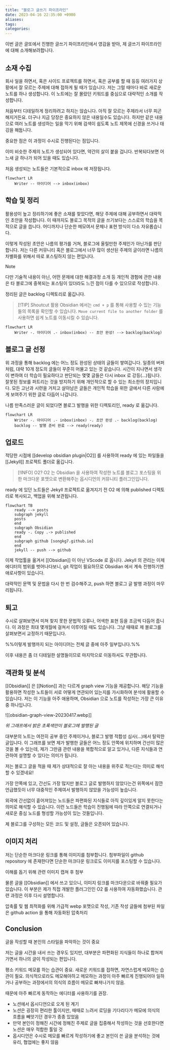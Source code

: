 ```yaml
---
title: "블로그 글쓰기 파이프라인"
date: 2023-04-16 22:35:00 +0900
aliases: 
tags:
categories: 
---
```


이번 글은 글또에서 진행한 글쓰기 파이프라인에서 영감을 받아, 제 글쓰기 파이프라인에 대해 소개해보려합니다.

## 소재 수집

회사 일을 하면서, 혹은 사이드 프로젝트를 하면서, 혹은 공부를 할 때 등등 여러가지 상황에서 잘 모르는 주제에 대해 접하게 될 때가 있습니다. 저는 그럴 때마다 바로 새로운 노트를 하나 생성합니다. 이 노트에는 잘 몰랐던 키워드를 중심으로 대략적인 소개를 작성합니다.

처음부터 디테일하게 정리하려고 하지는 않습니다. 아직 잘 모르는 주제라서 너무 피곤해지거든요. 더구나 지금 당장은 중요하지 않은 내용일수도 있습니다. 하지만 같은 내용으로 여러 노트를 생성하는 일을 막기 위해 검색이 쉽도록 노트 제목에 신경을 쓰거나 태깅을 해둡니다.

중요한 점은 이 과정이 수시로 진행된다는 점입니다. 

이미 비슷한 주제의 노트가 생성되어 있다면, 약간의 살이 붙을 겁니다. 반복되다보면 어느새 글 하나가 되어 있을 때도 있습니다.

처음 생성되는 노트들은 기본적으로 inbox 에 저장됩니다.

```mermaid
flowchart LR
    Writer -- 아이디어 --> inbox(inbox)
```

## 학습 및 정리

활용성이 높고 정리하기에 좋은 소재를 찾았다면, 해당 주제에 대해 공부하면서 대략적인 초안을 작성합니다. 이 때까지도 블로그 목적의 글을 쓰기보다는 스스로의 학습을 목적으로 글을 씁니다. 어디까지나 단순한 메모여서 문체나 표현 방식이 다소 자유롭습니다.

이렇게 작성된 초안은 나름의 평가를 거쳐, 블로그에 올릴만한 주제인가 아닌가를 판단합니다. 저는 다른 커뮤니티 혹은 블로그에서 너무 많이 생산된 주제의 글이라면 나름의 차별화를 위해서 따로 포스팅하지 않는 편입니다.

> [!NOTE]
> 다만 기술적 내용이 아닌, 어떤 문제에 대한 해결과정 소개 등 개인적 경험에 관한 내용은 타 블로그에 중복되는 포스팅이 있더라도 느낀 점이 다를 수 있으므로 작성합니다.

정리된 글은 backlog 디렉토리로 옮깁니다.

> [!TIP] Shoutcut 활용
> Obsidian 에서는 `cmd + p` 를 통해 사용할 수 있는 기능들의 목록을 확인할 수 있습니다. `Move current file to another folder` 를 사용하면 쉽게 노트를 이동시킬 수 있습니다.

```mermaid
flowchart LR
    Writer -. 아이디어 .- inbox(inbox) -- 초안 완성! --> backlog(backlog)
```

## 블로그 글 선정

위 과정을 통해 backlog 에는 어느 정도 완성된 상태의 글들이 쌓여갑니다. 일종의 버퍼처럼, 대략 10개 정도의 글들이 꾸준히 머물고 있는 것 같습니다. 시간이 지나면서 생각이 변하여 더 학습이 필요하다고 판단되는 몇몇 글들은 다시 inbox 로 강등(...)됩니다. 잘못된 정보를 퍼트리는 것을 방지하기 위해 개인적으로 할 수 있는 최소한의 장치입니다. 모든 고난과 시련을 거치고 살아남은 글들은 개인적 학습을 위한 글에서 다른 사람에게 보여주기 위한 글로 다듬어 나갑니다.

나름 만족스러운 글이 되었다면 블로그 발행을 위한 디렉토리인, ready 로 옮깁니다.

```mermaid
flowchart LR
    Writer -. 아이디어 .- inbox(inbox) -. 초안 완성 .- backlog(backlog)
    backlog -- 발행 준비 완료 --> ready(ready)
```

## 업로드

적당한 시점에 [[develop obsidian plugin|O2]] 를 사용하여 ready 에 있는 파일들을 [[Jekyll]] 프로젝트 폴더로 옮깁니다.

> [!INFO] O2?
> O2 는 Obsidian 을 사용하여 작성한 노트를 블로그 포스팅을 위한 마크다운 포맷으로 변환해주는 옵시디언의 커뮤니티 플러그인입니다.

ready 에 있던 노트들은 Jekyll 프로젝트로 옮겨지기 전 O2 에 의해 published 디렉토리로 복사되고, 백업을 위해 보관됩니다.

```mermaid
flowchart TB
    ready --> posts
    subgraph jekyll
    posts
    end
    subgraph Obsidian
    ready -. Copy .-> published
    end
    subgraph github [songkg7.github.io]
    end
    jekyll -- push --> github
```

이제 작업툴을 옮겨서 [[Obsidian]] 이 아닌 VScode 로 옵니다. Jekyll 의 관리는 이제 에디터의 범위를 벗어나다보니, git 작업이 필요하므로 Obsidian 에서 계속 진행하기엔 애로사항이 있습니다.

대략적인 문맥 및 문법을 다시 한 번 검수해주고, push 하면 블로그 글 발행 과정이 마무리됩니다.

## 퇴고

수시로 살펴보면서 미쳐 찾지 못한 문법적 오류나, 어색한 표현 등을 조금씩 다듬어 줍니다. 이 과정은 최대 몇개월에 걸쳐서 이루어질 때도 있습니다. 그냥 때때로 제 블로그를 살펴보면서 교정하기 때문입니다.

%%이렇게 발행까지 되는 아이디어는 전체 글 중에 아주 일부입니다.%%

이후 내용은 좀 더 디테일한 설명들이므로 마지막으로 이동하셔도 무관합니다.

## 객관화 및 분석

[[Obsidian]] 은 [[Notion]] 과는 다르게 graph view 기능을 제공합니다. 해당 기능을 활용하면 작성한 노트들이 서로 어떻게 연관되어 있는지를 가시화하여 분석에 활용할 수 있습니다. 저는 이 기능을 아주 애용하며, Obsidian 으로 노트를 작성하는 가장 큰 이유 중 하나입니다.

![[obsidian-graph-view-20230417.webp]]

_위 그래프에서 밝은 초록색만이 블로그에 발행된 글_

대부분의 노트는 여전히 공부 중인 주제이거나, 블로그 발행 적합성 심사(...)에서 탈락한 글입니다. 이 그래프를 보면 제가 발행한 글들은 어느 정도 안쪽에 위치하며 간선이 많은 것을 볼 수 있는데, 제가 그만큼 관련 내용을 복합적으로 알고 있거나, 다른 지식들과 연관하여 설명할 수 있다는 의미가 됩니다.

저는 블로그 글을 적을 때 제가 상대적으로 잘 아는 내용을 위주로 적는다는 의미로 해석할 수 있겠네요!

가장 안쪽에 있고, 간선도 가장 많지만 블로그 글로 발행하지 않았다는건 위쪽에서 잠깐 언급했듯이 너무 대중적인 주제여서 발행하지 않았을 가능성이 높습니다.

외곽에 간선없이 흩어져있는 노드들은 파편화된 지식들로 아직 깊이있게 알지 못한다는 의미로 해석할 수 있습니다. 이런 노드들은 학습이 진행됨에 따라 안쪽으로 연결되거나 새로운 중심 노드를 형성할 가능성이 있는 것들입니다.

제 블로그를 구성하는 모든 코드 및 설정, 글들은 오픈되어 있습니다.

## 이미지 처리

저는 단순한 마크다운 링크를 통해 이미지를 첨부합니다. 첨부파일이 github repository 에 존재한다면 단순한 마크다운 링크로도 이미지를 포스팅할 수 있습니다.

이해를 돕기 위해 관련 이미지 캡쳐 후 첨부

물론 글을 [[Obsidian]] 에서 쓰고 있으니, 이미지 링크를 마크다운으로 바꿔줄 필요가 있습니다. 이 부분은 제가 직접 개발한 플러그인인 O2 를 사용하여 자동화했습니다. 관련 과정은 이후 다시 설명합니다.

압축률 및 웹 최적화를 위해 가급적 webp 포맷으로 작성, 기존 작성 글들에 첨부된 파일은 github action 을 통해 자동화된 압축처리

## Conclusion

글을 작성할 때 본인의 스타일을 파악하는 것이 중요

저는 글을 시간을 내서 쓰는 경우도 있지만, 대부분은 파편화된 지식들이 하나로 합쳐져가면서 하나의 글이 작성되는 편입니다.

평소 키워드 메모를 하는 습관이 중요. 새로운 키워드를 접하면, 자연스럽게 메모하는 습관이 필요. 의식적으로라도 메모해야하고 메모하는 과정이 아주 빠르게 진행되어야 일하거나 공부하는 과정에서의 의식의 흐름이 메모로 빠져나가지 않음.

때문에 아주 빠르게 동작하는 에디터를 사용하기를 권장.
- 노션에서 옵시디언으로 오게 된 계기
- 노션은 굉장히 편리한 툴이지만, 때때로 느려서 로딩을 기다리다가 메모에 의식의 흐름을 빼앗기던 경우가 종종 있었음
- 만약 본인이 정해진 시간에 정해진 주제로 글을 집중해서 작성하는 것을 선호한다면 노션은 매우 적합한 툴일 것
- 옵시디언은 수시로 메모를 빠르게 작성하기에 좋고 본인이 쓴 글을 분석하는 것에 유리, 협업에는 좋지 않음
